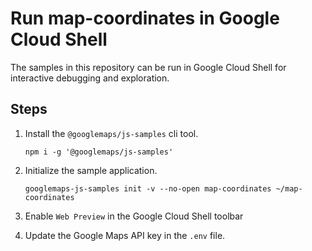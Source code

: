 # Run map-coordinates in Google Cloud Shell

The samples in this repository can be run in Google Cloud Shell for interactive debugging and exploration.

## Steps

1. Install the `@googlemaps/js-samples` cli tool.

    ```
    npm i -g '@googlemaps/js-samples'
    ```
1. Initialize the sample application. 
    ```
    googlemaps-js-samples init -v --no-open map-coordinates ~/map-coordinates
    ```
1. Enable `Web Preview` in the Google Cloud Shell toolbar
1. Update the Google Maps API key in the `.env` file.
